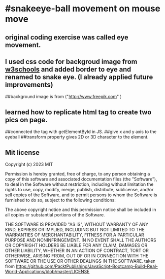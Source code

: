 # #snakeeye-ball movement on mouse move

## original coding exercise was called eye movement. 
## I used css code for backgroud image from [w3schools](https://www.w3schools.com/cssref/pr_background-image.php) and  added border to eye  and renamed to snake eye.  (I already applied future improvements)
##background image  is from ("http://www.freepik.com" )

 ## learned how to replicate html tag to create two pics on page.
  ##connected the tag with getElementById in JS.
  ##give x and y axis to the eyeball
  ##transform property gives 2D or 3D  character to the element.
 


## Mit license
Copyright (c) 2023  MIT

Permission is hereby granted, free of charge, to any person obtaining a copy
of this software and associated documentation files (the "Software"), to deal
in the Software without restriction, including without limitation the rights
to use, copy, modify, merge, publish, distribute, sublicense, and/or sell
copies of the Software, and to permit persons to whom the Software is
furnished to do so, subject to the following conditions:

The above copyright notice and this permission notice shall be included in all
copies or substantial portions of the Software.

THE SOFTWARE IS PROVIDED "AS IS", WITHOUT WARRANTY OF ANY KIND, EXPRESS OR
IMPLIED, INCLUDING BUT NOT LIMITED TO THE WARRANTIES OF MERCHANTABILITY,
FITNESS FOR A PARTICULAR PURPOSE AND NONINFRINGEMENT. IN NO EVENT SHALL THE
AUTHORS OR COPYRIGHT HOLDERS BE LIABLE FOR ANY CLAIM, DAMAGES OR OTHER
LIABILITY, WHETHER IN AN ACTION OF CONTRACT, TORT OR OTHERWISE, ARISING FROM,
OUT OF OR IN CONNECTION WITH THE SOFTWARE OR THE USE OR OTHER DEALINGS IN THE
SOFTWARE.
taken from https://github.com/PacktPublishing/JavaScript-Bootcamp-Build-Real-World-Applications/blob/master/LICENSE
